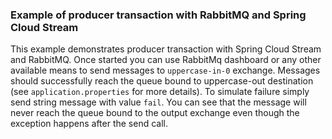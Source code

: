 ### Example of producer transaction with RabbitMQ and Spring Cloud Stream

This example demonstrates producer transaction with Spring Cloud Stream and RabbitMQ.
Once started you can use RabbitMq dashboard or any other available means to send messages to `uppercase-in-0` exchange.
Messages should successfully reach the queue bound to uppercase-out destination (see `application.properties` for more details).
To simulate failure simply send string message with value `fail`. You can see that the message will never reach the queue 
bound to the output exchange even though the exception happens after the send call.